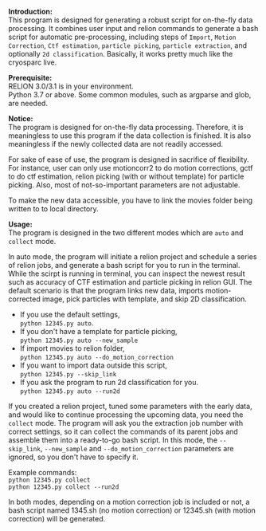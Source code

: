 **Introduction:**  
This program is designed for generating a robust script for on-the-fly data processing. It combines user input and relion commands to generate a bash script for automatic pre-processing, including steps of `Import`, `Motion Correction`, `Ctf estimation`, `particle picking`, `particle extraction`, and optionally `2d classification`. Basically, it works pretty much like the cryosparc live.  
  
**Prerequisite:**  
RELION 3.0/3.1 is in your environment.  
Python 3.7 or above. Some common modules, such as argparse and glob, are needed.  
  
**Notice:**  
The program is designed for on-the-fly data processing. Therefore, it is meaningless to use this program if the data collection is finished.  It is also meaningless if the newly collected data are not readily accessed. 
  
For sake of ease of use, the program is designed in sacrifice of flexibility. For instance, user can only use motioncorr2 to do motion corrections, gctf to do ctf estimation, relion picking (with or without template) for particle picking. Also, most of not-so-important parameters are not adjustable.  

To make the new data accessible, you have to link the movies folder being written to to local directory.

**Usage:**  
The program is designed in the two different modes which are `auto` and `collect` mode.  
  
In auto mode, the program will initiate a relion project and schedule a series of relion jobs, and generate a bash script for you to run in the terminal. While the scirpt is running in terminal, you can inspect the newest result such as accuracy of CTF estimation and particle picking in relion GUI. The default scenario is that the program links new data, imports motion-corrected image, pick particles with template, and skip 2D classification.
- If you use the default settings,      
    `python 12345.py auto`.
- If you don't have a template for particle picking,     
    `python 12345.py auto --new_sample`
- If import movies to relion folder,               
    `python 12345.py auto --do_motion_correction`
- If you want to import data outside this script,              
    `python 12345.py --skip_link`
- If you ask the program to run 2d classification for you.      
    `python 12345.py auto --run2d` 

If you created a relion project, tuned some parameters with the early data, and would like to continue processing the upcoming data, you need the `collect` mode. The program will ask you the extraction job number with correct settings, so it can collect the commands of its parent jobs and assemble them into a ready-to-go bash script. In this mode, the `--skip_link`, `--new_sample` and `--do_motion_correction` parameters are ignored, so you don't have to specify it.

Example commands:  
`python 12345.py collect`   
`python 12345.py collect --run2d`  


In both modes, depending on a motion correction job is included or not, a bash script named 1345.sh (no motion correction) or 12345.sh (with motion correction) will be generated.  